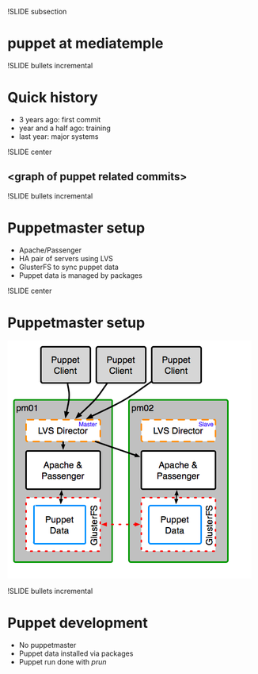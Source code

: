 !SLIDE subsection
# puppet at mediatemple #

!SLIDE bullets incremental

# Quick history #

* 3 years ago: first commit
* year and a half ago: training
* last year: major systems

!SLIDE center

## &lt;graph of puppet related commits&gt; ##

!SLIDE bullets incremental

# Puppetmaster setup #

* Apache/Passenger
* HA pair of servers using LVS
* GlusterFS to sync puppet data
* Puppet data is managed by packages

!SLIDE center

# Puppetmaster setup #

![puppet.com](puppet_master.png)

!SLIDE bullets incremental

# Puppet development #

* No puppetmaster
* Puppet data installed via packages
* Puppet run done with *prun*
